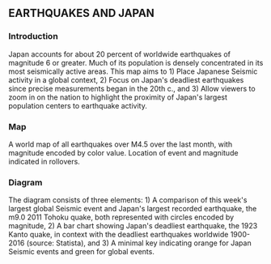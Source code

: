 
## EARTHQUAKES AND JAPAN 

### Introduction
Japan accounts for about 20 percent of worldwide earthquakes of magnitude 6 or greater. Much of its population is densely concentrated in its most seismically active areas. This map aims to 1) Place Japanese Seismic activity in a global context, 2) Focus on Japan's deadliest earthquakes since precise measurements began in the 20th c., and 3) Allow viewers to zoom in on the nation to highlight the proximity of Japan's largest population centers to earthquake activity. 

### Map
A world map of all earthquakes over M4.5 over the last month, with magnitude encoded by color value. Location of event and magnitude indicated in rollovers.

### Diagram	
The diagram consists of three elements: 1) A comparison of this week's largest global Seismic event and Japan's largest recorded earthquake, the m9.0 2011 Tohoku quake, both represented with circles encoded by magnitude, 2) A bar chart showing Japan's deadliest earthquake, the 1923 Kanto quake, in context with the deadliest earthquakes worldwide 1900-2016 (source: Statista), and 3) A minimal key indicating orange for Japan Seismic events and green for global events. 
	
